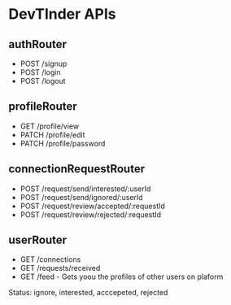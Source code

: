 # DevTInder APIs

## authRouter
- POST /signup
- POST /login
- POST /logout

## profileRouter
- GET /profile/view
- PATCH /profile/edit
- PATCH /profile/password   

## connectionRequestRouter
- POST /request/send/interested/:userId
- POST /request/send/ignored/:userId
- POST /request/review/accepted/:requestId
- POST /request/review/rejected/:requestId

## userRouter
- GET /connections
- GET /requests/received
- GET /feed - Gets yoou the profiles of other users on plaform

Status: ignore, interested, acccepeted, rejected